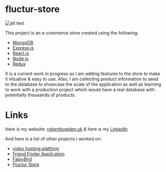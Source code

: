 # fluctur-store

![alt text](Fluctur-Store.png)

This project is an e-commerce store created using the following:

- [MongoDB](https://www.mongodb.com/)
- [Express.js](https://expressjs.com/)
- [React.js](https://reactjs.org/)
- [Node.js](https://nodejs.org/en/)
- [Redux](https://redux.js.org/)

It is a current work in progress as I am adding features to the store to make it intuative & easy to use. Also, I am collecting product information to seed to the database to showcase the scale of the application as well as learning to work with a production project which would have a real database with potentially thousands of products.

# Links

Here is my website: [robertbowden.uk](https://robertbowden.uk/) & here is my [LinkedIn](https://www.linkedin.com/in/r-bowden/)

And here is a list of other projects I worked on:
- [video hosting platform](#)
- [Friend Finder Application](https://github.com/Code-By-Rob/Friend-Finder-App)
- [FalpyBird](https://github.com/Code-By-Rob/flappy-bird-clone)
- [Fluctur Store](https://github.com/Code-By-Rob/fluctur-store)
